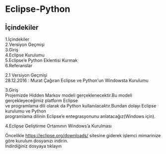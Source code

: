 # Eclipse-Python


## İçindekiler
 1.İçindekiler <br />
 2.Versiyon Geçmişi  <br />
 3.Giriş  <br />
 4.Eclipse Kurulumu <br />
 5.Eclipse’e Python Eklentisi Kurmak <br />
 6.Referanslar <br />
 
 2.1 Versiyon Geçmişi <br />
 28.12.2016 : Murat Çağıran Eclipse ve Python'un Windowsta Kurulumu <br />
 
 3.Giriş <br />
 Projemizde Hidden Markov modeli gerçeklenecektir.Bu modeli gerçekleyeceğimiz platform Eclipse <br />
 ve programlama dili olarak da Python kullanılacaktır.Bundan dolayı Eclipse kurulumu ve Python <br />
 programlama dilinin Eclipse’e entegrasyonunu anlatacağız(Windows için). <br />
 
 4.Eclipse Geliştirme Ortamının Windows’a Kurulması <br />
 
 Öncelikle https://eclipse.org/downloads/ sitesine giderek işlemci mimarinize göre kurulum dosyanızı indirin. <br />
 İndirdiğiniz dosyaya  tıklayın
